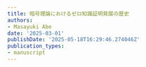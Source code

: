 ```yaml
---
title: 暗号理論におけるゼロ知識証明発展の歴史
authors:
- Masayuki Abe
date: '2025-03-01'
publishDate: '2025-05-18T16:29:46.274046Z'
publication_types:
- manuscript
---
```

